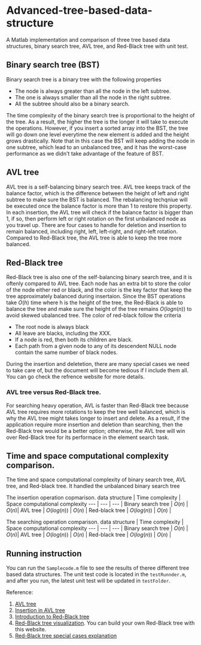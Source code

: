 # Advanced-tree-based-data-structure
A Matlab implementation and comparison of three tree based data structures, binary search tree, AVL tree, and Red-Black tree with unit test.

## Binary search tree (BST)
Binary search tree is a binary tree with the following properties
* The node is always greater than all the node in the left subtree.
* The one is always smaller than all the node in the right subtree.
* All the subtree should also be a binary search.

The time complexity of the binary search tree is proportional to the height of the tree. As a result, the higher the tree is the longer it will take to execute the operations. However, if you insert a sorted array into the BST, the tree will go down one level everytime the new element is added and the height grows drastically. Note that in this case the BST will keep adding the node in one subtree, which lead to an unbalanced tree, and it has the worst-case performance as we didn't take advantage of the feature of BST.

## AVL tree
AVL tree is a self-balancing binary search tree.  AVL tree keeps track of the balance factor, which is the difference between the height of left and right subtree to make sure the BST is balanced. The rebalancing techqniue will be executed once the balance factor is more than 1 to restore this property. In each insertion, the AVL tree will check if the balance factor is bigger than 1, if so, then perform left or right rotation on the first unbalanced node as you travel up. There are four cases to handle for deletion and insertion to remain balanced, including right, left, left-right, and right-left rotation. Compared to Red-Black tree, the AVL tree is able to keep the tree more balanced.

## Red-Black tree 
Red-Black tree is also one of the self-balancing binary search tree, and it is oftenly compared to AVL tree. Each node has an extra bit to store the color of the node either red or black, and the color is the key factor that keep the tree approximately balanced during insertaion. Since the BST operations take $O(h)$ time where h is the height of the tree, the Red-Black is able to balance the tree and make sure the height of the tree remains $O(logn(n))$ to avoid skewed ubalanced tree.
The color of red-black follow the criteria
* The root node is always black 
* All leave are blacks, including the XXX. 
* If a node is red, then both its children are black.
* Each path from a given node to any of its descendent NULL node contain the same number of black nodes.

During the insertion and deletetion, there are many special cases we need to take care of, but the document will become tedious if I include them all. You can go check the refrence website for more details.

### AVL tree versus Red-Black tree.
For searching heavy operation, AVL is faster than Red-Black tree because AVL tree requires more rotations to keep the tree well balanced, which is why the AVL tree might takes longer to insert and delete. As a result, if the application require more insertion and deletion than searching, then the Red-Black tree would be a better option; otherwise, the AVL tree will win over Red-Black tree for its performace in the element search task.

## Time and space computational complexity comparison.
The time and space computational complexity of binary search tree, AVL tree, and Red-black tree. It handled the unbalanced binary search tree 

The insertion operation copmarison.
data structure | Time complexity | Space computational complexity
--- | --- | --- |
Binary search tree | $O(n)$ | $O(n)$|
AVL tree |  $O(log(n))$ | $O(n)$ |
Red-black tree | $O(log(n))$ | $O(n)$ |

The searching operation comparison.
data structure | Time complexity | Space computational complexity
--- | --- | --- |
Binary search tree | $O(n)$ | $O(n)$|
AVL tree |  $O(log(n))$ | $O(n)$ |
Red-black tree | $O(log(n))$ | $O(n)$ |

## Running instruction
You can run the ```Samplecode.m``` file to see the results of  theree different tree based data structures.
The unit test code is located in the ```testRunnder.m```, and after you run, the latest unit test will be updated in ```testFolder```.


Reference: 
1. [AVL tree](https://www.tutorialspoint.com/data_structures_algorithms/avl_tree_algorithm.htm)
2. [Insertion in AVL tree](https://www.geeksforgeeks.org/insertion-in-an-avl-tree/)
3. [Introduction to Red-Black tree](https://www.geeksforgeeks.org/introduction-to-red-black-tree/)
4. [Red-Black tree visualization](https://www.cs.usfca.edu/~galles/visualization/RedBlack.html). You can build your own Red-Black tree with this website.
5. [Red-Black tree special cases explanation](https://algorithmtutor.com/Data-Structures/Tree/Red-Black-Trees/)
